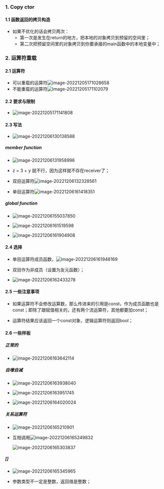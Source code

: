 ### 1. Copy ctor
#### 1.1 函数返回的拷贝构造
- 如果不优化的话会拷贝两次：
    - 第一次是发生在return的地方，把本地的对象拷贝到预留的空间里；
    - 第二次把预留空间里的对象拷贝到你要承接的main函数中的本地变量中；

### 2. 运算符重载

#### 2.1 运算符

- 可以重载的运算符![image-20221205171028658](../../img/test/202212051710718.png)
- 不能重载的运算符![image-20221205171102079](../../img/test/202212051711102.png)

#### 2.2 要求与限制

- ![image-20221205171141808](../../img/test/202212051711836.png)

#### 2.3 写法

- ![image-20221206130138588](../../img/test/202212061301671.png)

##### member function

- ![image-20221206131958996](../../img/test/202212061319064.png)
- z = 3 + y 就不行，因为这样就不存在receiver了；

- 双目运算符![image-20221206132328561](../../img/test/202212061323578.png)
- 单目运算符![image-20221206161418351](../../img/test/202212061614408.png)

##### global function

- ![image-20221206155037850](../../img/test/202212061550914.png)

- ![image-20221206161519598](../../img/test/202212061615623.png)

- ![image-20221206161904908](../../img/test/202212061619942.png)

#### 2.4 选择

- 单目运算符成员函数，![image-20221206161948169](../../img/test/202212061619218.png)

- 双目作为非成员（设置为友元函数）；
- ![image-20221206162433278](../../img/test/202212061624314.png)

#### 2.5 一些注意事项

- 如果运算符不会修改运算数，那么传进来的引用是const，作为成员函数也是const；即除了跟赋值相关的，还有两个流运算符，其他都要加const；

- 运算符结果应该返回一个const对象，逻辑运算符则返回bool；

#### 2.6 一些样板

##### 正常的

- ![image-20221206163642114](../../img/test/202212061636142.png)

##### 自增自减

- ![image-20221206163938040](../../img/test/202212061639074.png)

- ![image-20221206163951745](../../img/test/202212061639768.png)

- ![image-20221206164020024](../../img/test/202212061640045.png)

##### 关系运算符

- ![image-20221206165210901](../../img/test/202212061652965.png)

- 互相调用![image-20221206165249832](../../img/test/202212061652860.png)

  ![image-20221206165303837](../../img/test/202212061653856.png)

##### []

- ![image-20221206165345965](../../img/test/202212061653994.png)

- 参数类型不一定是整数，返回值是整数；

